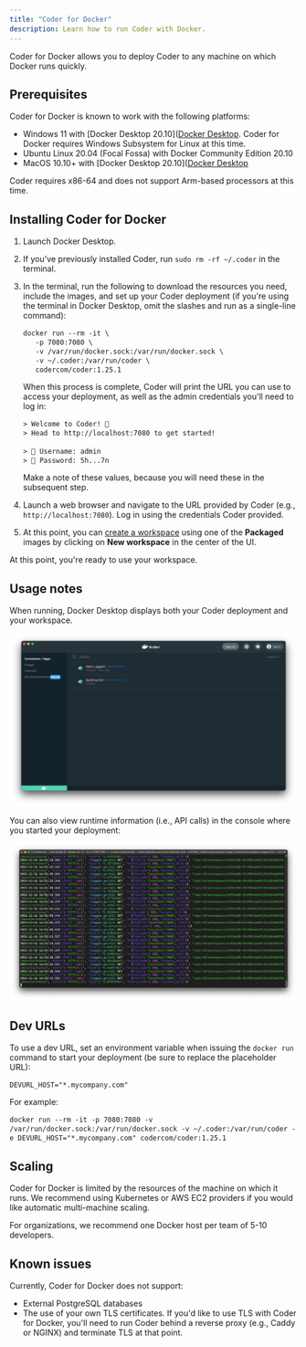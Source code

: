 ```yaml
---
title: "Coder for Docker"
description: Learn how to run Coder with Docker.
---
```


Coder for Docker allows you to deploy Coder to any machine on which Docker runs
quickly.

## Prerequisites

Coder for Docker is known to work with the following platforms:

- Windows 11 with [Docker Desktop
  20.10]([Docker Desktop](https://www.docker.com/products/docker-desktop). Coder
  for Docker requires Windows Subsystem for Linux at this time.
- Ubuntu Linux 20.04 (Focal Fossa) with Docker Community Edition 20.10
- MacOS 10.10+ with [Docker Desktop
  20.10]([Docker Desktop](https://www.docker.com/products/docker-desktop)

Coder requires x86-64 and does not support Arm-based processors at this time.

## Installing Coder for Docker

1. Launch Docker Desktop.

1. If you've previously installed Coder, run `sudo rm -rf ~/.coder` in the
   terminal.

1. In the terminal, run the following to download the resources you need,
   include the images, and set up your Coder deployment (if you're using the
   terminal in Docker Desktop, omit the slashes and run as a single-line
   command):

   ```console
   docker run --rm -it \
      -p 7080:7080 \
      -v /var/run/docker.sock:/var/run/docker.sock \
      -v ~/.coder:/var/run/coder \
      codercom/coder:1.25.1
   ```

   When this process is complete, Coder will print the URL you can use to access
   your deployment, as well as the admin credentials you'll need to log in:

   ```console
   > Welcome to Coder! 👋
   > Head to http://localhost:7080 to get started!

   > 🙋 Username: admin
   > 🔑 Password: 5h...7n
   ```

   Make a note of these values, because you will need these in the subsequent
   step.

1. Launch a web browser and navigate to the URL provided by Coder (e.g.,
   `http://localhost:7080`). Log in using the credentials Coder provided.

1. At this point, you can [create a workspace](../workspaces/getting-started.md)
   using one of the **Packaged** images by clicking on **New workspace** in the
   center of the UI.

At this point, you're ready to use your workspace.

## Usage notes

When running, Docker Desktop displays both your Coder deployment and your
workspace.

![Docker Desktop view](../assets/setup/docker-desktop.png)

You can also view runtime information (i.e., API calls) in the console where you
started your deployment:

![Console realtime info](../assets/setup/coder-for-docker-console.png)

## Dev URLs

To use a dev URL, set an environment variable when issuing the `docker run`
command to start your deployment (be sure to replace the placeholder URL):

```console
DEVURL_HOST="*.mycompany.com"
```

For example:

```console
docker run --rm -it -p 7080:7080 -v /var/run/docker.sock:/var/run/docker.sock -v ~/.coder:/var/run/coder -e DEVURL_HOST="*.mycompany.com" codercom/coder:1.25.1
```

## Scaling

Coder for Docker is limited by the resources of the machine on which it runs. We
recommend using Kubernetes or AWS EC2 providers if you would like automatic
multi-machine scaling.

For organizations, we recommend one Docker host per team of 5-10 developers.

## Known issues

Currently, Coder for Docker does not support:

- External PostgreSQL databases
- The use of your own TLS certificates. If you'd like to use TLS with Coder for
  Docker, you'll need to run Coder behind a reverse proxy (e.g., Caddy or NGINX)
  and terminate TLS at that point.
